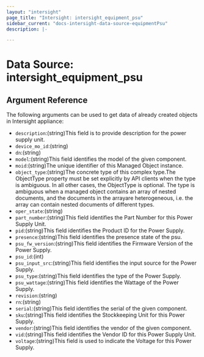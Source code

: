 ```yaml
---
layout: "intersight"
page_title: "Intersight: intersight_equipment_psu"
sidebar_current: "docs-intersight-data-source-equipmentPsu"
description: |-

---
```


# Data Source: intersight_equipment_psu

## Argument Reference
The following arguments can be used to get data of already created objects in Intersight appliance:
* `description`:(string)This field is to provide description for the power supply unit.
* `device_mo_id`:(string)
* `dn`:(string)
* `model`:(string)This field identifies the model of the given component.
* `moid`:(string)The unique identifier of this Managed Object instance.
* `object_type`:(string)The concrete type of this complex type.The ObjectType property must be set explicitly by API clients when the type is ambiguous. In all other cases, the ObjectType is optional. The type is ambiguous when a managed object contains an array of nested documents, and the documents in the arrayare heterogeneous, i.e. the array can contain nested documents of different types.
* `oper_state`:(string)
* `part_number`:(string)This field identifies the Part Number for this Power Supply Unit.
* `pid`:(string)This field identifies the Product ID for the Power Supply.
* `presence`:(string)This field identifies the presence state of the psu.
* `psu_fw_version`:(string)This field identifies the Firmware Version of the Power Supply.
* `psu_id`:(int)
* `psu_input_src`:(string)This field identifies the input source for the Power Supply.
* `psu_type`:(string)This field identifies the type of the Power Supply.
* `psu_wattage`:(string)This field identifies the Wattage of the Power Supply.
* `revision`:(string)
* `rn`:(string)
* `serial`:(string)This field identifies the serial of the given component.
* `sku`:(string)This field identifies the Stockkeeping Unit for this Power Supply.
* `vendor`:(string)This field identifies the vendor of the given component.
* `vid`:(string)This field identifies the Vendor ID for this Power Supply Unit.
* `voltage`:(string)This field is used to indicate the Voltage for this Power Supply.
